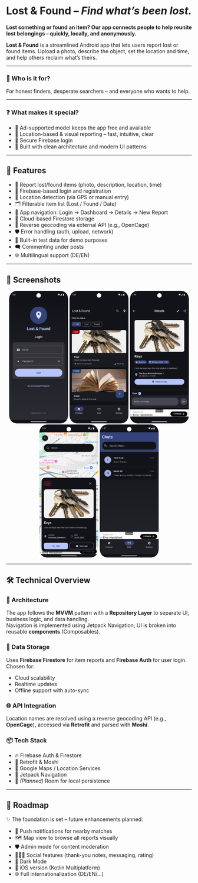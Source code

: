 # Lost & Found – *Find what’s been lost.*

**Lost something or found an item? Our app connects people to help reunite lost belongings – quickly, locally, and anonymously.**

**Lost & Found** is a streamlined Android app that lets users report lost or found items. Upload a photo, describe the object, set the location and time, and help others reclaim what’s theirs.

---

### 🎯 Who is it for?

For honest finders, desperate searchers – and everyone who wants to help.

---

### ❓ What makes it special?

- 💬 Ad-supported model keeps the app free and available  
- 📍 Location-based & visual reporting – fast, intuitive, clear  
- 🔐 Secure Firebase login  
- 🎨 Built with clean architecture and modern UI patterns

---

## 📲 Features

- 📸 Report lost/found items (photo, description, location, time)  
- 🔐 Firebase-based login and registration  
- 📍 Location detection (via GPS or manual entry)  
- 🗂️ Filterable item list (Lost / Found / Date)  
- 🧭 App navigation: Login → Dashboard → Details → New Report  
- 💾 Cloud-based Firestore storage  
- 🔎 Reverse geocoding via external API (e.g., OpenCage)  
- 🛡️ Error handling (auth, upload, network)  
- 🧪 Built-in test data for demo purposes  
- 🗨️ Commenting under posts  
- 🌐 Multilingual support (DE/EN)

---

## 📸 Screenshots

<p align="center">
  <img src="img/loginScreen.png" alt="Login Screen" width="160"/>
  <img src="img/screenMain.png" alt="Main Screen" width="160"/>
  <img src="img/detailScreen.png" alt="Detail Screen" width="160"/>
  <img src="img/MapScreen.png" alt="Map Screen" width="160"/>
  <img src="img/chatScreen.png" alt="Chat Screen" width="160"/>
</p>

---

## 🛠 Technical Overview

### 🧱 Architecture

The app follows the **MVVM** pattern with a **Repository Layer** to separate UI, business logic, and data handling.  
Navigation is implemented using Jetpack Navigation; UI is broken into reusable **components** (Composables).

### 💾 Data Storage

Uses **Firebase Firestore** for item reports and **Firebase Auth** for user login.  
Chosen for:
- Cloud scalability  
- Realtime updates  
- Offline support with auto-sync

### 🌐 API Integration

Location names are resolved using a reverse geocoding API (e.g., **OpenCage**), accessed via **Retrofit** and parsed with **Moshi**.

### 📦 Tech Stack

- 🔥 Firebase Auth & Firestore  
- 📡 Retrofit & Moshi  
- 📍 Google Maps / Location Services  
- 🧭 Jetpack Navigation  
- 🧪 *(Planned)* Room for local persistence

---

## 🔮 Roadmap

✨ The foundation is set – future enhancements planned:

- 🚨 Push notifications for nearby matches  
- 🗺️ Map view to browse all reports visually  
- 🛡️ Admin mode for content moderation  
- 🧑‍🤝‍🧑 Social features (thank-you notes, messaging, rating)  
- 🌙 Dark Mode  
- 📱 iOS version (Kotlin Multiplatform)  
- 🌐 Full internationalization (DE/EN/...)
